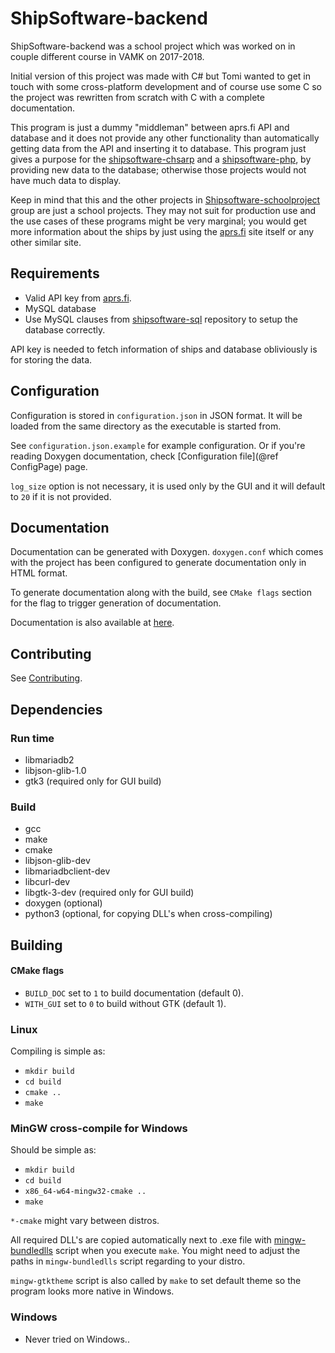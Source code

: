 # ShipSoftware-backend

ShipSoftware-backend was a school project which was worked on in couple
different course in VAMK on 2017-2018.

Initial version of this project was made with C# but Tomi wanted to get in
touch with some cross-platform development and of course use some C so the
project was rewritten from scratch with C with a complete documentation.

This program is just a dummy "middleman" between aprs.fi API and database and it
does not provide any other functionality than automatically getting data from
the API and inserting it to database. This program just gives a purpose for
the [shipsoftware-chsarp](https://github.com/Shipsoftware-schoolproject/shipsoftware-csharp)
and a [shipsoftware-php](https://github.com/Shipsoftware-schoolproject/shipsoftware-php),
by providing new data to the database; otherwise those projects would not
have much data to display.

Keep in mind that this and the other projects in [Shipsoftware-schoolproject](https://github.com/Shipsoftware-schoolproject)
group are just a school projects. They may not suit for production use and the
use cases of these programs might be very marginal; you would get more
information about the ships by just using the [aprs.fi](https://aprs.fi/) site
itself or any other similar site.

## Requirements

 * Valid API key from [aprs.fi](https://aprs.fi).
 * MySQL database
  * Use MySQL clauses from [shipsoftware-sql](https://github.com/Shipsoftware-schoolproject/shipsoftware-sql/tree/master/MySQL)
  repository to setup the database correctly.

API key is needed to fetch information of ships and database obliviously is
for storing the data.

## Configuration

Configuration is stored in `configuration.json` in JSON format. It will be
loaded from the same directory as the executable is started from.

See `configuration.json.example` for example configuration. Or if you're reading
Doxygen documentation, check [Configuration file](@ref ConfigPage) page.

`log_size` option is not necessary, it is used only by the GUI and it will
default to `20` if it is not provided.

## Documentation

Documentation can be generated with Doxygen. `doxygen.conf` which comes with
the project has been configured to generate documentation only in HTML format.

To generate documentation along with the build, see `CMake flags` section
for the flag to trigger generation of documentation.

Documentation is also available at [here](http://lihis.net/docs/shipsoftware-backend).

## Contributing

See [Contributing](CONTRIBUTING.md).

## Dependencies

### Run time
 * libmariadb2
 * libjson-glib-1.0
 * gtk3 (required only for GUI build)

### Build
 * gcc
 * make
 * cmake
 * libjson-glib-dev
 * libmariadbclient-dev
 * libcurl-dev
 * libgtk-3-dev (required only for GUI build)
 * doxygen (optional)
 * python3 (optional, for copying DLL's when cross-compiling)

## Building

#### CMake flags

 * `BUILD_DOC` set to `1` to build documentation (default 0).
 * `WITH_GUI` set to `0` to build without GTK (default 1).

### Linux

Compiling is simple as:
 * `mkdir build`
 * `cd build`
 * `cmake ..`
 * `make`

### MinGW cross-compile for Windows

Should be simple as:
 * `mkdir build`
 * `cd build`
 * `x86_64-w64-mingw32-cmake ..`
 * `make`

`*-cmake` might vary between distros.

All required DLL's are copied automatically next to .exe file with [mingw-bundledlls](https://github.com/mpreisler/mingw-bundledlls)
script when you execute `make`. You might need to adjust the paths in
`mingw-bundledlls` script regarding to your distro.

`mingw-gtktheme` script is also called by `make` to set default theme so the
program looks more native in Windows.

### Windows
 * Never tried on Windows..
